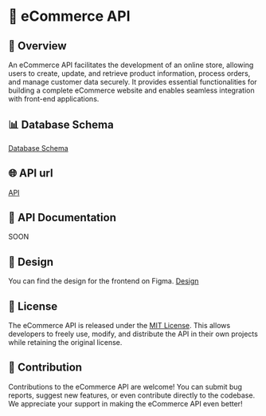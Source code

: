 # 📝 eCommerce API

## 📄 Overview

An eCommerce API facilitates the development of an online store, allowing users to create, update, and retrieve product information, process orders, and manage customer data securely. It provides essential functionalities for building a complete eCommerce website and enables seamless integration with front-end applications.

## 📊 Database Schema

[Database Schema](https://drawsql.app/teams/troyhd/diagrams/ecommerce)

## 🌐 API url

[API](https://stormy-blue-rattlesnake.cyclic.app/products)

## 📎 API Documentation

SOON

## 🎨 Design

You can find the design for the frontend on Figma. [Design](https://www.figma.com/file/bHnMNcAuXI1Zd6lyf6Oj1X/PWA-eCommerce-Theme-(Community)?type=design&node-id=184-0&mode=design&t=YYBh5qmVZNlRpmCM-0)

## 📜 License

The eCommerce API is released under the [MIT License](./LICENSE). This allows developers to freely use, modify, and distribute the API in their own projects while retaining the original license.

## 🤝 Contribution

Contributions to the eCommerce API are welcome! You can submit bug reports, suggest new features, or even contribute directly to the codebase. We appreciate your support in making the eCommerce API even better!
